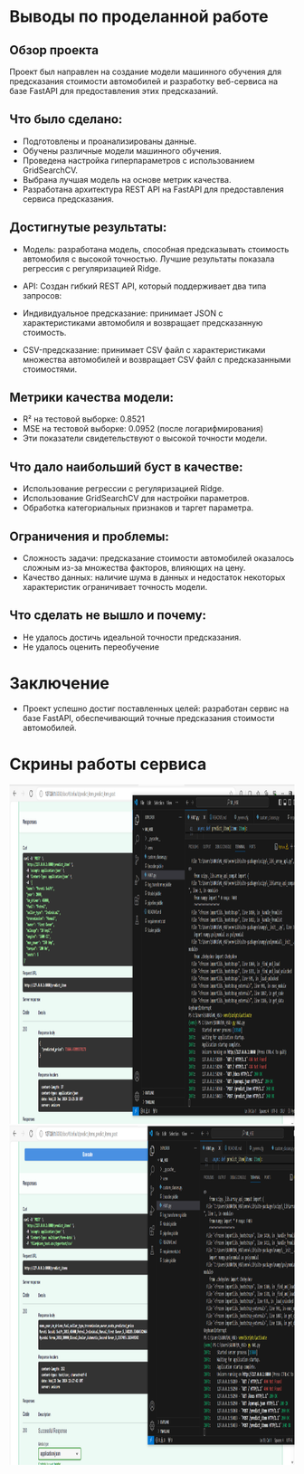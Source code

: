 # Выводы по проделанной работе
## Обзор проекта

Проект был направлен на создание модели машинного обучения для предсказания стоимости автомобилей и разработку веб-сервиса на базе FastAPI для предоставления этих предсказаний.

## Что было сделано:
- Подготовлены и проанализированы данные.
- Обучены различные модели машинного обучения.
- Проведена настройка гиперпараметров с использованием GridSearchCV.
- Выбрана лучшая модель на основе метрик качества.
- Разработана архитектура REST API на FastAPI для предоставления сервиса предсказания.

## Достигнутые результаты:
- Модель: разработана модель, способная предсказывать стоимость автомобиля с высокой точностью. Лучшие результаты показала регрессия с регуляризацией Ridge.

- API: Создан гибкий REST API, который поддерживает два типа запросов:

- Индивидуальное предсказание: принимает JSON с характеристиками автомобиля и возвращает предсказанную стоимость.

- CSV-предсказание: принимает CSV файл с характеристиками множества автомобилей и возвращает CSV файл с предсказанными стоимостями.

## Метрики качества модели:

- R² на тестовой выборке: 0.8521
- MSE на тестовой выборке: 0.0952 (после логарифмирования)
- Эти показатели свидетельствуют о высокой точности модели.

## Что дало наибольший буст в качестве:
- Использование регрессии с регуляризацией Ridge.
- Использование GridSearchCV для настройки параметров.
- Обработка категориальных признаков и таргет параметра.

## Ограничения и проблемы:
- Сложность задачи: предсказание стоимости автомобилей оказалось сложным из-за множества факторов, влияющих на цену.
- Качество данных: наличие шума в данных и недостаток некоторых характеристик ограничивает точность модели.

## Что сделать не вышло и почему:
- Не удалось достичь идеальной точности предсказания.
- Не удалось оценить переобучение

# Заключение
- Проект успешно достиг поставленных целей: разработан сервис на базе FastAPI, обеспечивающий точные предсказания стоимости автомобилей.

# Скрины работы сервиса
<img src="https://github.com/startde/ML_HSE_HW1/blob/main/FastApi_predict_item.png" alt="Predict item" height="600" width="1600">
<img src="https://github.com/startde/ML_HSE_HW1/blob/main/FastApi_predict_items.png" alt="Predict items" height="600" width="1600">
